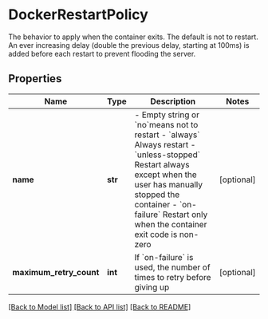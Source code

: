 # DockerRestartPolicy

The behavior to apply when the container exits. The default is not to restart.  An ever increasing delay (double the previous delay, starting at 100ms) is added before each restart to prevent flooding the server. 

## Properties
Name | Type | Description | Notes
------------ | ------------- | ------------- | -------------
**name** | **str** | - Empty string or &#x60;no&#x60;means not to restart - &#x60;always&#x60; Always restart - &#x60;unless-stopped&#x60; Restart always except when the user has manually stopped the container - &#x60;on-failure&#x60; Restart only when the container exit code is non-zero  | [optional] 
**maximum_retry_count** | **int** | If &#x60;on-failure&#x60; is used, the number of times to retry before giving up | [optional] 

[[Back to Model list]](../README.md#documentation-for-models) [[Back to API list]](../README.md#documentation-for-api-endpoints) [[Back to README]](../README.md)


